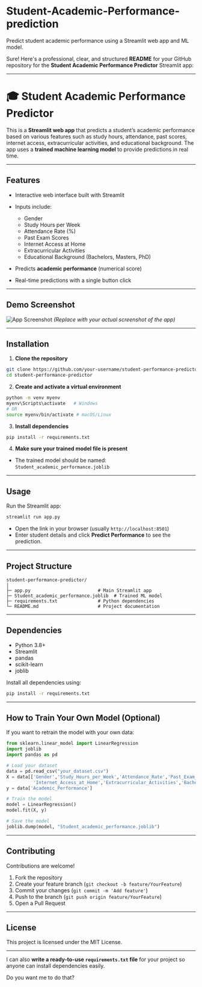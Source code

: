 # Student-Academic-Performance-prediction
Predict student academic performance using a Streamlit web app and ML model.

Sure! Here's a professional, clear, and structured **README** for your GitHub repository for the **Student Academic Performance Predictor** Streamlit app:

---

# 🎓 Student Academic Performance Predictor

This is a **Streamlit web app** that predicts a student’s academic performance based on various features such as study hours, attendance, past scores, internet access, extracurricular activities, and educational background. The app uses a **trained machine learning model** to provide predictions in real time.

---

## **Features**

* Interactive web interface built with Streamlit
* Inputs include:

  * Gender
  * Study Hours per Week
  * Attendance Rate (%)
  * Past Exam Scores
  * Internet Access at Home
  * Extracurricular Activities
  * Educational Background (Bachelors, Masters, PhD)
* Predicts **academic performance** (numerical score)
* Real-time predictions with a single button click

---

## **Demo Screenshot**

![App Screenshot](screenshot.png)
*(Replace with your actual screenshot of the app)*

---

## **Installation**

1. **Clone the repository**

```bash
git clone https://github.com/your-username/student-performance-predictor.git
cd student-performance-predictor
```

2. **Create and activate a virtual environment**

```bash
python -m venv myenv
myenv\Scripts\activate   # Windows
# OR
source myenv/bin/activate # macOS/Linux
```

3. **Install dependencies**

```bash
pip install -r requirements.txt
```

4. **Make sure your trained model file is present**

* The trained model should be named: `Student_academic_performance.joblib`

---

## **Usage**

Run the Streamlit app:

```bash
streamlit run app.py
```

* Open the link in your browser (usually `http://localhost:8501`)
* Enter student details and click **Predict Performance** to see the prediction.

---

## **Project Structure**

```
student-performance-predictor/
│
├─ app.py                         # Main Streamlit app
├─ Student_academic_performance.joblib  # Trained ML model
├─ requirements.txt               # Python dependencies
└─ README.md                      # Project documentation
```

---

## **Dependencies**

* Python 3.8+
* Streamlit
* pandas
* scikit-learn
* joblib

Install all dependencies using:

```bash
pip install -r requirements.txt
```

---

## **How to Train Your Own Model (Optional)**

If you want to retrain the model with your own data:

```python
from sklearn.linear_model import LinearRegression
import joblib
import pandas as pd

# Load your dataset
data = pd.read_csv("your_dataset.csv")
X = data[['Gender','Study_Hours_per_Week','Attendance_Rate','Past_Exam_Scores',
          'Internet_Access_at_Home','Extracurricular_Activities','Bachelors','Masters','PhD']]
y = data['Academic_Performance']

# Train the model
model = LinearRegression()
model.fit(X, y)

# Save the model
joblib.dump(model, "Student_academic_performance.joblib")
```

---

## **Contributing**

Contributions are welcome!

1. Fork the repository
2. Create your feature branch (`git checkout -b feature/YourFeature`)
3. Commit your changes (`git commit -m 'Add feature'`)
4. Push to the branch (`git push origin feature/YourFeature`)
5. Open a Pull Request

---

## **License**

This project is licensed under the MIT License.

---

I can also **write a ready-to-use `requirements.txt` file** for your project so anyone can install dependencies easily.

Do you want me to do that?
